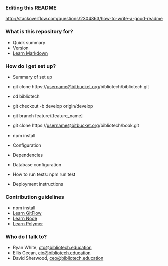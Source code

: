 

### Editing this README ###

http://stackoverflow.com/questions/2304863/how-to-write-a-good-readme

### What is this repository for? ###

* Quick summary
* Version
* [Learn Markdown](https://bitbucket.org/tutorials/markdowndemo)

### How do I get set up? ###

* Summary of set up
* git clone https://username@bitbucket.org/bibliotech/bibliotech.git
* cd bibliotech
* git checkout -b develop origin/develop
* git branch feature/[feature_name]
* git clone https://username@bitbucket.org/bibliotech/book.git
* npm install

* Configuration
* Dependencies
* Database configuration
* How to run tests: npm run test
* Deployment instructions

### Contribution guidelines ###

* npm install
* [Learn GitFlow](https://www.atlassian.com/git/tutorials/comparing-workflows/gitflow-workflow)
* [Learn Node](http://nodeschool.io/)
* [Learn Polymer](https://www.polymer-project.org/1.0/docs/index.html)

### Who do I talk to? ###

* Ryan White, cto@bibliotech.education
* Ellis Gecan, cio@bibliotech.education
* David Sherwood, ceo@bibliotech.education